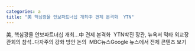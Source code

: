 ```yaml
---
categories: a
title: "美 핵심광물 안보파트너십 개최中 견제 본격화  YTN"
---
```

美, 핵심광물 안보파트너십 개최...中 견제 본격화&nbsp;&nbsp;YTN박진 장관, 뉴욕서 믹타 외교장관회의 참석‥다자주의 강화 방안 논의&nbsp;&nbsp;MBC뉴스Google 뉴스에서 전체 콘텐츠 보기